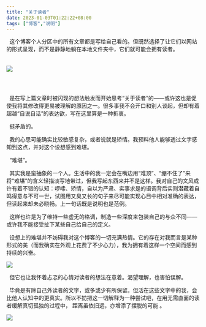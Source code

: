 ```yaml
---
title: "关于读者"
date: 2023-01-03T01:22:22+08:00
tags: ["博客","说明"]
---
```


&nbsp;&nbsp;这个博客个人分区中的所有文章都是写给自己看的。但既然选择了让它们以网站的形式呈现，而不是静静地躺在本地文件夹中，它们就可能会拥有读者。

<img style = "margin-top : 20px ;margin-bottom: 44px;" src = "https://gcore.jsdelivr.net/gh/AlexLiu2022/resources/img/a-website-on-the-internet.jpg" />

&nbsp;&nbsp;是在写上篇文章时被闪现的想法触发而开始思考“关于读者”的——或许这也是促使我将其修改得更易被理解的原因之一。很多事我不会开口和别人谈起，但却有着超越“自说自话”的表达欲，写在这里算是一种折衷。

&nbsp;&nbsp;挺矛盾的。

&nbsp;&nbsp;我的心思可能确实比较敏感复杂，或者说就是矫情。我预料他人能够透过文字感知到这点，并对这个设想感到难堪。

&nbsp;&nbsp;“难堪”。

 &nbsp;&nbsp;其实我是蛮抽象的一个人。生活中的我一定会在嘴边用“难顶”、“绷不住了”来将“难堪”的含义轻描淡写地带过，但我写起东西来并不是这样。我对自己的文风或许有着不错的认知：啰嗦、矫情，自以为严肃、实事求是的语调背后实则潜藏着自鸣得意与不可一世，试图用又臭又长的句子来尽可能实现心目中相对准确的表达，但读起来却未必晓畅。上一句话既是说明也是范例。


&nbsp;&nbsp;这样也许是为了维持一些虚无的格调，制造一些深度来包装自己的与众不同——或许我不能接受扯下某些自己给自己的定义。

&nbsp;&nbsp;设想上的难堪并不妨碍我对这个博客的一切充满热情。它的存在对我而言是某种形式的美（而我确实在外观上花费了不少心力），我为拥有着这样一个空间而感到持续的兴奋。

![](https://gcore.jsdelivr.net/gh/AlexLiu2022/resources/img/oxygen-not-included.png)


&nbsp;&nbsp;但它也让我怀着忐忑的心情对读者的想法在意着。渴望理解，也害怕误解。

&nbsp;&nbsp;毕竟是有除自己外读者的文字，或多或少有所保留。但活在这些文字中的我，会比他人认知中的更真实。所以不妨把这一切解释为一种尝试吧，在用无需直面的读者缓解真切孤独的过程中， 距离虽依旧远，亦增添了摆脱的可能 。

![](https://gcore.jsdelivr.net/gh/AlexLiu2022/resources/img/night-sky.jpg)


 

